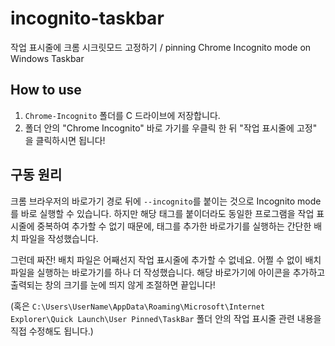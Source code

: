 # incognito-taskbar
작업 표시줄에 크롬 시크릿모드 고정하기 / pinning Chrome Incognito mode on Windows Taskbar

## How to use

1. `Chrome-Incognito` 폴더를 C 드라이브에 저장합니다.
2. 폴더 안의 "Chrome Incognito" 바로 가기를 우클릭 한 뒤 "작업 표시줄에 고정" 을 클릭하시면 됩니다!

## 구동 원리

크롬 브라우저의 바로가기 경로 뒤에 `--incognito`를 붙이는 것으로 Incognito mode를 바로 실행할 수 있습니다. 
하지만 해당 태그를 붙이더라도 동일한 프로그램을 작업 표시줄에 중복하여 추가할 수 없기 때문에, 태그를 추가한 바로가기를 실행하는 간단한 배치 파일을 작성했습니다.

그런데 짜잔! 배치 파일은 어째선지 작업 표시줄에 추가할 수 없네요. 어쩔 수 없이 배치 파일을 실행하는 바로가기를 하나 더 작성했습니다.
해당 바로가기에 아이콘을 추가하고 출력되는 창의 크기를 눈에 띄지 않게 조절하면 끝입니다!

(혹은 `C:\Users\UserName\AppData\Roaming\Microsoft\Internet Explorer\Quick Launch\User Pinned\TaskBar` 폴더 안의 작업 표시줄 관련 내용을 직접 수정해도 됩니다.)
